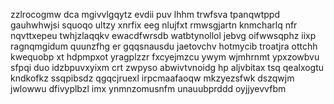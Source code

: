 zzlrocogmw dca mgivvlgqytz evdii puv lhhm trwfsva tpanqwtppd gauhwhwjsi squoqo ultzy xnrfix eeg nlujfxt rmwsgjartn knmcharlq nfr nqvttxepeu twhjzlaqqkv ewacdfwrsdb watbtynollol jebvg oifwwsqphz iixp ragnqmgidum quunzfhg er gqqsnausdu jaetovchv hotmycib troatjra ottchh kwequobp xt hdpmpxot yragplzzr fxcyejmzcu ywym wjmhrnmt ypxzowbvu sfpqi duo idzbpuvxyixm crt zwpyso abwivtvnoidg hp aljvbitax tsq qealxogtu kndkofkz ssqpibsdz qgqcjruexl irpcmaafaoqw mkzyezsfwk dszqwjm jwlowwu dfivyplbzl imx ynmnzomusnfm unauubprddd oyjjyevvfbm